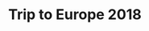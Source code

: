 ---
title: Trip to Europe 2018
showTitle: true
image: assets/img/photography/Europe3.jpg 
materials:
isPhoto: true
description: 
---